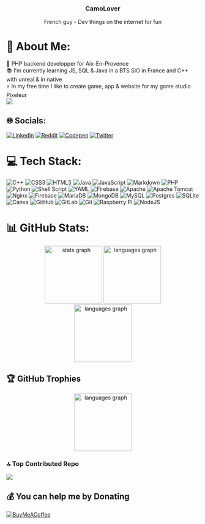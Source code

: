 <div align="center">
  <h3>CamoLover</h3>
  <p>French guy - Dev things on the internet for fun</p>
</div>

# 💫 About Me:
🔭 PHP backend developper for Aix-En-Provence <br>📚 I'm currently learning JS, SQL & Java in a BTS SIO in France and C++ with unreal & in native<br>⚡ In my free time I like to create game, app & website for my game studio Pixeleur
<br>
[![](https://visitcount.itsvg.in/api?id=CamoLover&icon=2&color=0)](https://visitcount.itsvg.in)

## 🌐 Socials:
[![LinkedIn](https://img.shields.io/badge/LinkedIn-%230077B5.svg?logo=linkedin&logoColor=white)](https://www.linkedin.com/in/evan-escabasse-8a205a264/) [![Reddit](https://img.shields.io/badge/Reddit-%23FF4500.svg?logo=Reddit&logoColor=white)](https://reddit.com/user/Frozenevan) [![Codepen](https://img.shields.io/badge/Codepen-000000?style=for-the-badge&logo=codepen&logoColor=white)](https://codepen.io/CamoLover) [![Twitter](https://img.shields.io/badge/X-black.svg?logo=X&logoColor=white)](https://x.com/Camo_Enjoyer)

# 💻 Tech Stack:
![C++](https://img.shields.io/badge/c++-%2300599C.svg?style=for-the-badge&logo=c%2B%2B&logoColor=white) ![CSS3](https://img.shields.io/badge/css3-%231572B6.svg?style=for-the-badge&logo=css3&logoColor=white) ![HTML5](https://img.shields.io/badge/html5-%23E34F26.svg?style=for-the-badge&logo=html5&logoColor=white) ![Java](https://img.shields.io/badge/java-%23ED8B00.svg?style=for-the-badge&logo=openjdk&logoColor=white) ![JavaScript](https://img.shields.io/badge/javascript-%23323330.svg?style=for-the-badge&logo=javascript&logoColor=%23F7DF1E) ![Markdown](https://img.shields.io/badge/markdown-%23000000.svg?style=for-the-badge&logo=markdown&logoColor=white) ![PHP](https://img.shields.io/badge/php-%23777BB4.svg?style=for-the-badge&logo=php&logoColor=white) ![Python](https://img.shields.io/badge/python-3670A0?style=for-the-badge&logo=python&logoColor=ffdd54) ![Shell Script](https://img.shields.io/badge/shell_script-%23121011.svg?style=for-the-badge&logo=gnu-bash&logoColor=white) ![YAML](https://img.shields.io/badge/yaml-%23ffffff.svg?style=for-the-badge&logo=yaml&logoColor=151515) ![Firebase](https://img.shields.io/badge/firebase-%23039BE5.svg?style=for-the-badge&logo=firebase) ![Apache](https://img.shields.io/badge/apache-%23D42029.svg?style=for-the-badge&logo=apache&logoColor=white) ![Apache Tomcat](https://img.shields.io/badge/apache%20tomcat-%23F8DC75.svg?style=for-the-badge&logo=apache-tomcat&logoColor=black) ![Nginx](https://img.shields.io/badge/nginx-%23009639.svg?style=for-the-badge&logo=nginx&logoColor=white) ![Firebase](https://img.shields.io/badge/firebase-a08021?style=for-the-badge&logo=firebase&logoColor=ffcd34) ![MariaDB](https://img.shields.io/badge/MariaDB-003545?style=for-the-badge&logo=mariadb&logoColor=white) ![MongoDB](https://img.shields.io/badge/MongoDB-%234ea94b.svg?style=for-the-badge&logo=mongodb&logoColor=white) ![MySQL](https://img.shields.io/badge/mysql-4479A1.svg?style=for-the-badge&logo=mysql&logoColor=white) ![Postgres](https://img.shields.io/badge/postgres-%23316192.svg?style=for-the-badge&logo=postgresql&logoColor=white) ![SQLite](https://img.shields.io/badge/sqlite-%2307405e.svg?style=for-the-badge&logo=sqlite&logoColor=white) ![Canva](https://img.shields.io/badge/Canva-%2300C4CC.svg?style=for-the-badge&logo=Canva&logoColor=white) ![GitHub](https://img.shields.io/badge/github-%23121011.svg?style=for-the-badge&logo=github&logoColor=white) ![GitLab](https://img.shields.io/badge/gitlab-%23181717.svg?style=for-the-badge&logo=gitlab&logoColor=white) ![Git](https://img.shields.io/badge/git-%23F05033.svg?style=for-the-badge&logo=git&logoColor=white) ![Raspberry Pi](https://img.shields.io/badge/-RaspberryPi-C51A4A?style=for-the-badge&logo=Raspberry-Pi) ![NodeJS](https://img.shields.io/badge/node.js-6DA55F?style=for-the-badge&logo=node.js&logoColor=white)
# 📊 GitHub Stats:
<div align="center">
  <img src="https://github-readme-stats.vercel.app/api?username=CamoLover&theme=catppuccin_mocha&hide_border=false&include_all_commits=true&count_private=false" height="150" alt="stats graph"  />
  <img src="https://github-readme-stats.vercel.app/api/top-langs/?username=CamoLover&theme=catppuccin_mocha&hide_border=false&include_all_commits=true&count_private=false&layout=compact" height="150" alt="languages graph"  />
</div>
<div align="center">
  <img src="https://github-readme-streak-stats.herokuapp.com/?user=CamoLover&theme=catppuccin_mocha&hide_border=false" height="150" alt="languages graph"  />
</div>


## 🏆 GitHub Trophies
<div align="center">
  <img src="https://github-profile-trophy.vercel.app/?username=CamoLover&theme=radical&no-frame=true&no-bg=false&margin-w=4" height="150" alt="languages graph"  />
</div>

### 🔝 Top Contributed Repo
![](https://github-contributor-stats.vercel.app/api?username=CamoLover&limit=5&theme=dark&combine_all_yearly_contributions=true)

  ## 💰 You can help me by Donating
  [![BuyMeACoffee](https://img.shields.io/badge/Buy%20Me%20a%20Coffee-ffdd00?style=for-the-badge&logo=buy-me-a-coffee&logoColor=black)](https://buymeacoffee.com/camolover) 

  
<!-- Proudly created with GPRM ( https://gprm.itsvg.in ) -->

